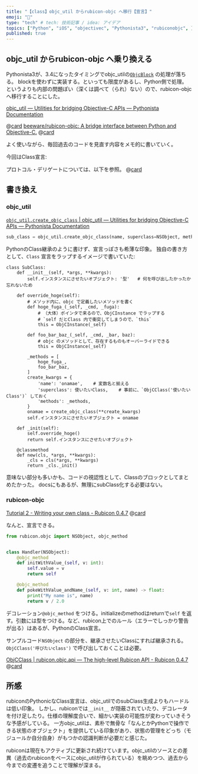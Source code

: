 ```yaml
---
title: "【class】objc_util からrubicon-objc へ移行【宣言】"
emoji: "📲"
type: "tech" # tech: 技術記事 / idea: アイデア
topics: ["Python", "iOS", "objectivec", "Pythonista3", "rubiconobjc", ]
published: true
---
```


## objc_util からrubicon-objc へ乗り換える

Pythonista3が、3.4になったタイミングでobjc_utilの[`ObjcBlock`](https://omz-software.com/pythonista/docs-3.4/py3/ios/objc_util.html#objc_util.ObjCBlock) の処理が落ちる。
blockを使わずに実装する。といっても限度があるし、Python側で処理。というよりも内部の問題ぽい（深くは調べて（られ）ない）ので、rubicon-objcへ移行することにした。

[objc_util — Utilities for bridging Objective-C APIs — Pythonista Documentation](https://omz-software.com/pythonista/docs-3.4/py3/ios/objc_util.html)

@[card](https://omz-software.com/pythonista/docs-3.4/py3/ios/objc_util.html)
[beeware/rubicon-objc: A bridge interface between Python and Objective-C.](https://github.com/beeware/rubicon-objc)
@[card](https://github.com/beeware/rubicon-objc)

よく使いながら、毎回過去のコードを見直す内容をメモ的に書いていく。

今回はClass宣言:

プロトコル・デリゲートについては、以下を参照。
@[card](https://zenn.dev/pometa/articles/5861bc3dc2f2e4)

## 書き換え

### objc_util

[`objc_util.create_objc_class` | objc_util — Utilities for bridging Objective-C APIs — Pythonista Documentation](https://omz-software.com/pythonista/docs-3.4/py3/ios/objc_util.html#objc_util.create_objc_class)

```python
sub_class = objc_util.create_objc_class(name, superclass=NSObject, methods=[], classmethods=[], protocols=[], debug=True)
```

PythonのClass継承のように書けず、宣言っぽさも希薄な印象。
独自の書き方として、`Class` 宣言をラップするイメージで書いていた:

```python: 雑な例.py
class SubClass:
    def __init__(self, *args, **kwargs):
        self.インスタンスにさせたいオブジェクト: '型'   # 何を呼び出したかったか忘れないため

    def override_hoge(self):
        # メソッド内に、objc で定義したいメソッドを書く
        def hoge_fuga_(_self, _cmd, _fuga):
            # （大体）ポインタで来るので、ObjCInstance でラップする
            # `self だとClass 内で衝突してしまうので、`this`
            this = ObjCInstance(_self)

        def foo_bar_baz_(_self, _cmd, _bar, baz):
            # objc のメソッドとして、存在するものもオーバーライドできる
            this = ObjCInstance(_self)

        _methods = [
            hoge_fuga_,
            foo_bar_baz,
        ]
        create_kwargs = {
            'name': 'onamae',    # 変数名と揃える
            'superclass': 使いたいClass,    # 事前に、`ObjCClass('使いたいClass')` しておく
            'methods': _methods,
        }
        onamae = create_objc_class(**create_kwargs)
        self.インスタンスにさせたいオブジェクト = onamae

    def _init(self):
        self.override_hoge()
        return self.インスタンスにさせたいオブジェクト

    @classmethod
    def new(cls, *args, **kwargs):
        _cls = cls(*args, **kwargs)
        return _cls._init()

```

意味ない部分も多いかも、コードの視認性として、Classのブロックとしてまとめたかった。
docsにもあるが、無理にsubClass化する必要はない。

### rubicon-objc

[Tutorial 2 - Writing your own class - Rubicon 0.4.7](https://rubicon-objc.readthedocs.io/en/stable/tutorial/tutorial-2.html)
@[card](https://rubicon-objc.readthedocs.io/en/stable/tutorial/tutorial-2.html)

なんと、宣言できる。

```python:Tutorial2.py
from rubicon.objc import NSObject, objc_method


class Handler(NSObject):
    @objc_method
    def initWithValue_(self, v: int):
        self.value = v
        return self

    @objc_method
    def pokeWithValue_andName_(self, v: int, name) -> float:
        print("My name is", name)
        return v / 2.0
```

デコレーション`@objc_method` をつける。initializeのmethodはreturnで`self` を返す。引数には型をつける。など、rubicon上でのルール（エラーでしっかり警告が出る）はあるが、PythonのClass宣言。

サンプルコード`NSObject` の部分を、継承させたいClassにすれば継承される。`ObjCClass('呼びたいclass')` で呼び出しておくことは必要。

[ObjCClass | rubicon.objc.api — The high-level Rubicon API - Rubicon 0.4.7](https://rubicon-objc.readthedocs.io/en/stable/reference/rubicon-objc-api.html#rubicon.objc.api.ObjCClass)
@[card](https://rubicon-objc.readthedocs.io/en/stable/reference/rubicon-objc-api.html#rubicon.objc.api.ObjCClass)

## 所感

rubiconのPythonicなClass宣言は、objc_utilでのsubClass生成よりもハードルは低い印象。
しかし、rubiconでは`__init__` が隠蔽されていたり、デコレータを付け足したり。仕様の理解度合いで、細かい実装の可能性が変わっていきそうな予感がしている。
一方objc_utilは、素朴で無骨な「なんとかPythonで操作できる状態のオブジェクト」を提供している印象があり、状態の管理をどっち（モジュールか自分自身）がもつかの認識判断が必要だと感じた。

rubiconは現在もアクティブに更新され続けています。objc_utilのソースとの差異（過去のrubiconをベースにobjc_utilが作られている）を眺めつつ、過去から今までの変遷を追うことで理解が深まる。
